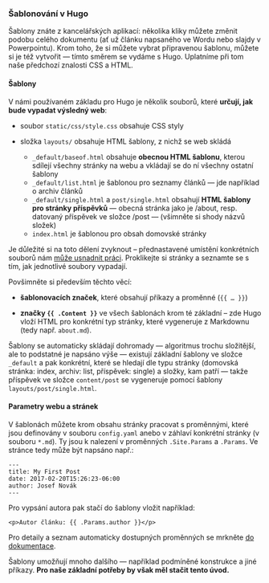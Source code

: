 ### Šablonování v Hugo

Šablony znáte z kancelářských aplikací: několika kliky můžete změnit podobu
celého dokumentu (ať už článku napsaného ve Wordu nebo slajdy v Powerpointu).
Krom toho, že si můžete vybrat připravenou šablonu, můžete si je též vytvořit
— tímto směrem se vydáme s Hugo. Uplatníme při tom naše předchozí znalosti
CSS a HTML.


#### Šablony

V námi používaném základu pro Hugo je několik souborů, které **určují, jak bude
vypadat výsledný web**:
  
- soubor `static/css/style.css` obsahuje CSS styly

- složka `layouts/` obsahuje HTML šablony, z nichž se web skládá
  - `_default/baseof.html` obsahuje **obecnou HTML šablonu**, kterou sdílejí všechny stránky na webu a vkládají se do ní všechny ostatní šablony
  - `_default/list.html` je šablonou pro seznamy článků — jde například o archiv článků
  - `_default/single.html` a `post/single.html` obsahují **HTML šablony pro stránky příspěvků** — obecná stránka jako je /about, resp. datovaný příspěvek ve složce /post — (všimněte si shody názvů složek)
  - `index.html` je šablonou pro obsah domovské stránky
  
Je důležité si na toto dělení zvyknout – přednastavené umístění konkrétních souborů nám [může usnadnit práci](https://en.wikipedia.org/wiki/Convention_over_configuration). Proklikejte si stránky a seznamte se s tím, jak jednotlivé soubory vypadají.

Povšimněte si především těchto věcí:

- **šablonovacích značek**, které obsahují příkazy a proměnné (`{{ … }}`)

- **značky `{{ .Content }}`** ve všech šablonách krom té základní – zde Hugo vloží HTML
pro konkrétní typ stránky, které vygeneruje z Markdownu (tedy např. `about.md`).

Šablony se automaticky skládají dohromady — algoritmus trochu složitější, ale to podstatné je napsáno výše — existují základní šablony ve složce `_default` a pak konkrétní, které se hledají dle typu stránky (domovská stránka: index, archiv: list, příspěvek: single) a složky, kam patří — takže příspěvek ve složce `content/post` se vygeneruje pomocí šablony `layouts/post/single.html`.


#### Parametry webu a stránek

V šablonách můžete krom obsahu stránky pracovat s proměnnými, které jsou definovány v souboru `config.yaml` anebo v záhlaví konkrétní stránky (v souboru `*.md`). Ty jsou k nalezení v proměnných `.Site.Params` a `.Params`. Ve stránce tedy může být napsáno např.:

    ---
    title: My First Post
    date: 2017-02-20T15:26:23-06:00
    author: Josef Novák
    ---

Pro vypsání autora pak stačí do šablony vložit například:

    <p>Autor článku: {{ .Params.author }}</p>

Pro detaily a seznam automaticky dostupných proměnných se mrkněte [do dokumentace](https://gohugo.io/variables/).

Šablony umožňují mnoho dalšího — například podmíněné konstrukce a jiné příkazy. **Pro naše základní potřeby by však měl stačit tento úvod.**
